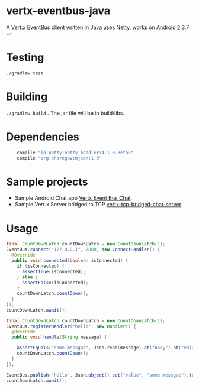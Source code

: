 # vertx-eventbus-java


A [Vert.x EventBus](http://vertx.io/docs/vertx-core/java/#event_bus) client written in Java uses [Netty](http://netty.io/), works on Android 2.3.7 +:

# Testing
`./gradlew test`

# Building

`./gradlew build` . The jar file will be in build/libs.

# Dependencies

```java
    compile "io.netty:netty-handler:4.1.0.Beta8"
    compile "org.sharegov:mjson:1.3"
```

# Sample projects
* Sample Android Chat app [Vertx Event Bus Chat](https://github.com/abdlquadri/VertxEventBusChat).
* Sample Vert.x Server bridged to TCP [vertx-tcp-bridged-chat-server](https://github.com/abdlquadri/vertx-tcp-bridged-chat-server).

# Usage
```java
final CountDownLatch countDownLatch = new CountDownLatch(1);
EventBus.connect("127.0.0.1", 7000, new ConnectHandler() {
  @Override
  public void connected(boolean isConnected) {
    if (isConnected) {
      assertTrue(isConnected);
    } else {
      assertFalse(isConnected);
    }
    countDownLatch.countDown();
  }
});
countDownLatch.await();
```


```java
final CountDownLatch countDownLatch = new CountDownLatch(1);
EventBus.registerHandler("hello", new Handler() {
  @Override
  public void handle(String message) {

    assertEquals("some messgae", Json.read(message).at("body").at("value").asString());
    countDownLatch.countDown();
  }
});

EventBus.publish("hello", Json.object().set("value", "some messgae").toString());
countDownLatch.await();
```
